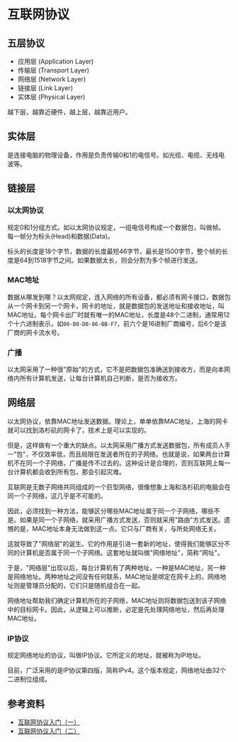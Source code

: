 # 互联网协议

## 五层协议

- 应用层 (Application Layer)
- 传输层 (Transport Layer)
- 网络层 (Network Layer)
- 链接层 (Link Layer)
- 实体层 (Physical Layer)

越下层，越靠近硬件，越上层，越靠近用户。

## 实体层

是连接电脑的物理设备，作用是负责传输0和1的电信号。如光缆、电缆、无线电波等。

## 链接层

### 以太网协议
规定0和1分组方式。如以太网协议规定，一组电信号构成一个数据包，叫做帧。每一帧分为标头(Head)和数据(Data)。

标头的长度是18个字节，数据的长度最短46字节，最长是1500字节，整个帧的长度是64到1518字节之间。如果数据太长，则会分割为多个帧进行发送。

### MAC地址

数据从哪发到哪？以太网规定，连入网络的所有设备，都必须有网卡接口，数据包从一个网卡到另一个网卡，网卡的地址，就是数据包的发送地址和接收地址，叫MAC地址。每个网卡出厂时就有唯一的MAC地址，长度是48个二进制，通常用12个十六进制表示，如`00-B0-D0-86-BB-F7`，前六个是16进制厂商编号，后6个是该厂商的网卡流水号。

### 广播

以太网采用了一种很"原始"的方式，它不是把数据包准确送到接收方，而是向本网络内所有计算机发送，让每台计算机自己判断，是否为接收方。

## 网络层

以太网协议，依靠MAC地址发送数据。理论上，单单依靠MAC地址，上海的网卡就可以找到洛杉矶的网卡了，技术上是可以实现的。

但是，这样做有一个重大的缺点。以太网采用广播方式发送数据包，所有成员人手一"包"，不仅效率低，而且局限在发送者所在的子网络。也就是说，如果两台计算机不在同一个子网络，广播是传不过去的。这种设计是合理的，否则互联网上每一台计算机都会收到所有包，那会引起灾难。

互联网是无数子网络共同组成的一个巨型网络，很像想象上海和洛杉矶的电脑会在同一个子网络，这几乎是不可能的。

因此，必须找到一种方法，能够区分哪些MAC地址属于同一个子网络，哪些不是。如果是同一个子网络，就采用广播方式发送，否则就采用"路由"方式发送。遗憾的是，MAC地址本身无法做到这一点。它只与厂商有关，与所处网络无关。

这就导致了"网络层"的诞生。它的作用是引进一套新的地址，使得我们能够区分不同的计算机是否属于同一个子网络。这套地址就叫做"网络地址"，简称"网址"。

于是，"网络层"出现以后，每台计算机有了两种地址，一种是MAC地址，另一种是网络地址。两种地址之间没有任何联系，MAC地址是绑定在网卡上的，网络地址则是管理员分配的，它们只是随机组合在一起。

网络地址帮助我们确定计算机所在的子网络，MAC地址则将数据包送到该子网络中的目标网卡。因此，从逻辑上可以推断，必定是先处理网络地址，然后再处理MAC地址。

### IP协议

规定网络地址的协议，叫做IP协议。它所定义的地址，就被称为IP地址。

目前，广泛采用的是IP协议第四版，简称IPv4。这个版本规定，网络地址由32个二进制位组成。

## 参考资料

- [互联网协议入门（一）](http://www.ruanyifeng.com/blog/2012/05/internet_protocol_suite_part_i.html)
- [互联网协议入门（二）](http://www.ruanyifeng.com/blog/2012/06/internet_protocol_suite_part_ii.html)